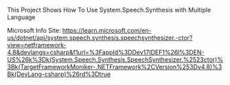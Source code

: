 This Project Shows How To Use System.Speech.Synthesis with Multiple Language

Microsoft Info Site: 
https://learn.microsoft.com/en-us/dotnet/api/system.speech.synthesis.speechsynthesizer.-ctor?view=netframework-4.8&devlangs=csharp&f1url=%3FappId%3DDev17IDEF1%26l%3DEN-US%26k%3Dk(System.Speech.Synthesis.SpeechSynthesizer.%2523ctor)%3Bk(TargetFrameworkMoniker-.NETFramework%2CVersion%253Dv4.8)%3Bk(DevLang-csharp)%26rd%3Dtrue

